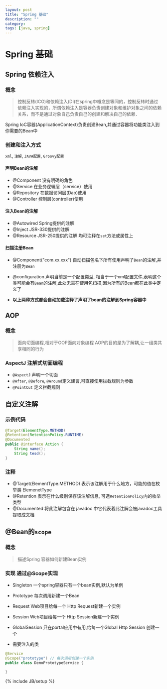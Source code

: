 ```yaml
---
layout: post
title: "Spring 基础"
description: ""
category: 
tags: [java, spring]
---
```


# Spring 基础

## Spring 依赖注入

### 概念

> 控制反转(ICO)和依赖注入(DI)在spring中概念是等同的，控制反转时通过依赖注入实现的，所谓依赖注入是容器负责创建对象和维护对象之间的依赖关系，而不是通过对象自己负责自己的创建和解决自己的依赖．

Spring IoC容器(ApplicationContext)负责创建Bean,并通过容器将功能类注入到你需要的Bean中

### 创建和注入方式

`xml`, `注解`, `JAVA配置`, `Groovy配置`

#### 声明Bean的注解

- @Component  没有明确的角色
- @Service    在业务逻辑层（service）使用
- @Repository 在数据访问层(Dao)使用
- @Controller 控制层(controller)使用

#### 注入Bean的注解

- @Autowired  Spring提供的注解
- @Inject     JSR-330提供的注解
- @Resource   JSR-250提供的注解
均可注释在`set`方法或属性上

#### 扫描注册Bean

- @Component("com.xx.xxx")  自动扫描包名下所有使用声明了`Bean`的注解,并注册为`Bean`
- @configuration    声明当前是一个配置类型, 相当于一个xml配置文件,表明这个类可能会有`Bean`的注解,此处无需在使用包扫描,因为所有的Bean都在此类中定义了

- **以上两种方式都会自动加载注释了声明了bean的注解到Spring容器中**


## AOP

### 概念

> 面向切面编程,相对于OOP面向对象编程
> AOP的目的是为了解耦,让一组类共享相同的行为

### AspectJ 注解式切面编程

- `@AspectJ`    声明一个切面
- `@After`, `@Before`, `@Around`定义建言,可直接使用拦截规则为参数
- `@PointCut`   定义拦截规则

## 自定义注解

### 示例代码

```java
@Target(ElementType.METHOD)
@Retention(RetentionPolicy.RUNTIME)
@Documented
public @interface Action {
	String name();
	String tesd();
}
```
### 注释

- @Target(ElementType.METHOD)   表示该注解用于什么地方，可能的值在枚举类 ElemenetType
- @Retention 表示在什么级别保存该注解信息, 可选`RetentionPolicy`内的枚举类型
- @Documented 将此注解包含在 javadoc 中它代表着此注解会被javadoc工具提取成文档

## @Bean的`scope`

### 概念

> 描述Spring 容器如何新建Bean实例

### 实现 通过@Scope实现

- Singleton     一个spring容器只有一个bean实例,默认为单例
- Prototype     每次调用新建一个Bean
- Request       Web项目给每一个 Http Request新建一个实例
- Session       Web项目给每一个 Http Session新建一个实例
- GlobalSession 只在portal应用中有用,给每一个Global Http Session 创建一个

- 需要注入的类 

```java
@Service
@Scope("prototype") // 每次调用创建一个实例
public class DemoPrototypeService {

}
```

{% include JB/setup %}
